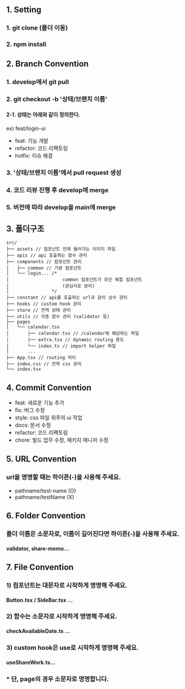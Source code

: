 ## 1. Setting
### 1. git clone (폴더 이동)
### 2. npm install

## 2. Branch Convention
### 1. develop에서 git pull
### 2. git checkout -b '상태/브랜치 이름'
#### 2-1. 상태는 아래와 같이 정의한다.
ex) feat/login-ui
- feat: 기능 개발
- refactor: 코드 리팩토링
- hotfix: 이슈 해결
### 3. '상태/브랜치 이름'에서 pull request 생성
### 4. 코드 리뷰 진행 후 develop에 merge
### 5. 버전에 따라 develop을 main에 merge

## 3. 폴더구조

```
src/
├── assets // 컴포넌트 안에 들어가는 이미지 파일
├── apis // api 호출하는 함수 관리
├── components // 컴포넌트 관리
│   ├── common // 기본 컴포넌트
│   └── login... /* 
│                    common 컴포넌트가 모인 복합 컴포넌트
│                    (관심사로 분리)
│                */ 
├── constant // api를 호출하는 url과 같이 상수 관리
├── hooks // custom hook 관리
├── store // 전역 상태 관리
├── utils // 각종 함수 관리 (validator 등)
├── pages
│   └── calendar.tsx
│       ├── calendar.tsx // /calendar에 해당하는 파일
│       ├── extra.tsx // dynamic routing 용도
│       └── index.ts // import helper 파일
│       ...
├── App.tsx // routing 처리
├── index.css // 전역 css 관리
└── index.tsx 
```

## 4. Commit Convention
- feat: 새로운 기능 추가
- fix: 버그 수정
- style: css 파일 위주의 ui 작업
- docs: 문서 수정
- refactor: 코드 리팩토링
- chore: 빌드 업무 수정, 패키지 매니저 수정

## 5. URL Convention
### url을 명명할 때는 하이픈(-)을 사용해 주세요.
- pathname/test-name (O)
- pathname/testName (X)

## 6. Folder Convention
### 폴더 이름은 소문자로, 이름이 길어진다면 하이픈(-)을 사용해 주세요.
#### validator, share-memo...

## 7. File Convention
### 1) 컴포넌트는 대문자로 시작하게 명명해 주세요.
#### Button.tsx / SideBar.tsx ...
### 2) 함수는 소문자로 시작하게 명명해 주세요.
#### checkAvailableDate.ts ...
### 3) custom hook은 use로 시작하게 명명해 주세요.
#### useShareWork.ts...
### * 단, page의 경우 소문자로 명명합니다.